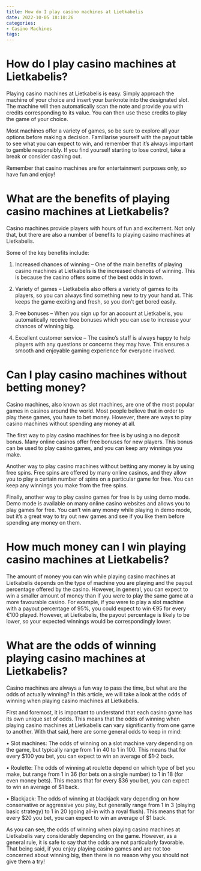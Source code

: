 ```yaml
---
title: How do I play casino machines at Lietkabelis
date: 2022-10-05 18:10:26
categories:
- Casino Machines
tags:
---
```



#  How do I play casino machines at Lietkabelis?

Playing casino machines at Lietkabelis is easy. Simply approach the machine of your choice and insert your banknote into the designated slot. The machine will then automatically scan the note and provide you with credits corresponding to its value. You can then use these credits to play the game of your choice.

Most machines offer a variety of games, so be sure to explore all your options before making a decision. Familiarise yourself with the payout table to see what you can expect to win, and remember that it’s always important to gamble responsibly. If you find yourself starting to lose control, take a break or consider cashing out.

Remember that casino machines are for entertainment purposes only, so have fun and enjoy!

#  What are the benefits of playing casino machines at Lietkabelis?

Casino machines provide players with hours of fun and excitement. Not only that, but there are also a number of benefits to playing casino machines at Lietkabelis.

Some of the key benefits include:

1. Increased chances of winning – One of the main benefits of playing casino machines at Lietkabelis is the increased chances of winning. This is because the casino offers some of the best odds in town.

2. Variety of games – Lietkabelis also offers a variety of games to its players, so you can always find something new to try your hand at. This keeps the game exciting and fresh, so you don’t get bored easily.

3. Free bonuses – When you sign up for an account at Lietkabelis, you automatically receive free bonuses which you can use to increase your chances of winning big.

4. Excellent customer service – The casino’s staff is always happy to help players with any questions or concerns they may have. This ensures a smooth and enjoyable gaming experience for everyone involved.

#  Can I play casino machines without betting money?

Casino machines, also known as slot machines, are one of the most popular games in casinos around the world. Most people believe that in order to play these games, you have to bet money. However, there are ways to play casino machines without spending any money at all.

The first way to play casino machines for free is by using a no deposit bonus. Many online casinos offer free bonuses for new players. This bonus can be used to play casino games, and you can keep any winnings you make.

Another way to play casino machines without betting any money is by using free spins. Free spins are offered by many online casinos, and they allow you to play a certain number of spins on a particular game for free. You can keep any winnings you make from the free spins.

Finally, another way to play casino games for free is by using demo mode. Demo mode is available on many online casino websites and allows you to play games for free. You can’t win any money while playing in demo mode, but it’s a great way to try out new games and see if you like them before spending any money on them.

#  How much money can I win playing casino machines at Lietkabelis?

The amount of money you can win while playing casino machines at Lietkabelis depends on the type of machine you are playing and the payout percentage offered by the casino. However, in general, you can expect to win a smaller amount of money than if you were to play the same game at a more favourable casino. For example, if you were to play a slot machine with a payout percentage of 95%, you could expect to win €95 for every €100 played. However, at Lietkabelis, the payout percentage is likely to be lower, so your expected winnings would be correspondingly lower.

#  What are the odds of winning playing casino machines at Lietkabelis?

Casino machines are always a fun way to pass the time, but what are the odds of actually winning? In this article, we will take a look at the odds of winning when playing casino machines at Lietkabelis.

First and foremost, it is important to understand that each casino game has its own unique set of odds. This means that the odds of winning when playing casino machines at Lietkabelis can vary significantly from one game to another. With that said, here are some general odds to keep in mind:

• Slot machines: The odds of winning on a slot machine vary depending on the game, but typically range from 1 in 40 to 1 in 100. This means that for every $100 you bet, you can expect to win an average of $1-2 back.

• Roulette: The odds of winning at roulette depend on which type of bet you make, but range from 1 in 36 (for bets on a single number) to 1 in 18 (for even money bets). This means that for every $36 you bet, you can expect to win an average of $1 back.

• Blackjack: The odds of winning at blackjack vary depending on how conservative or aggressive you play, but generally range from 1 in 3 (playing basic strategy) to 1 in 20 (going all-in with a royal flush). This means that for every $20 you bet, you can expect to win an average of $1 back.

As you can see, the odds of winning when playing casino machines at Lietkabelis vary considerably depending on the game. However, as a general rule, it is safe to say that the odds are not particularly favorable. That being said, if you enjoy playing casino games and are not too concerned about winning big, then there is no reason why you should not give them a try!